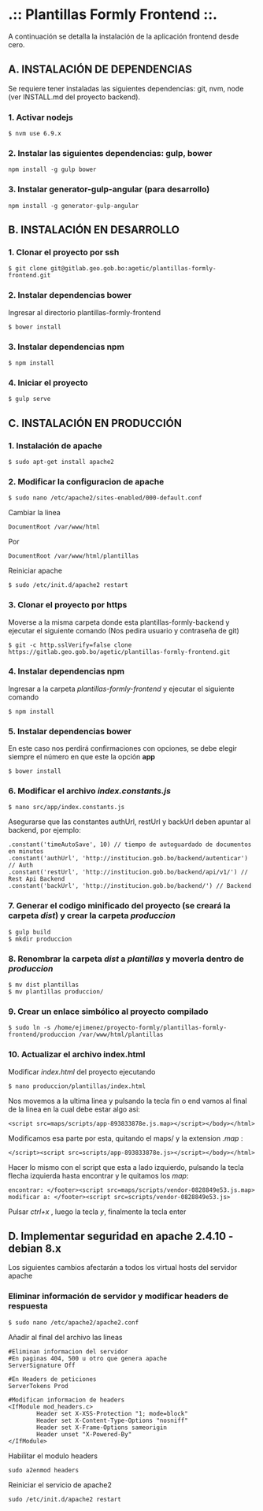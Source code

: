 .:: Plantillas Formly Frontend ::.
=================================================

A continuación se detalla la instalación de la aplicación frontend desde cero.

## A. INSTALACIÓN DE DEPENDENCIAS

Se requiere tener instaladas las siguientes dependencias: git, nvm, node (ver INSTALL.md del proyecto backend).

### 1. Activar nodejs

    $ nvm use 6.9.x

### 2. Instalar las siguientes dependencias: gulp, bower

    npm install -g gulp bower

### 3. Instalar generator-gulp-angular (para desarrollo)

    npm install -g generator-gulp-angular

## B. INSTALACIÓN EN DESARROLLO

### 1. Clonar el proyecto por ssh

    $ git clone git@gitlab.geo.gob.bo:agetic/plantillas-formly-frontend.git

### 2. Instalar dependencias bower

Ingresar al directorio plantillas-formly-frontend

    $ bower install

### 3. Instalar dependencias npm

    $ npm install

### 4. Iniciar el proyecto

    $ gulp serve


## C. INSTALACIÓN EN PRODUCCIÓN

### 1. Instalación de apache

    $ sudo apt-get install apache2

### 2. Modificar la configuracion de apache

    $ sudo nano /etc/apache2/sites-enabled/000-default.conf

Cambiar la linea

    DocumentRoot /var/www/html

Por

    DocumentRoot /var/www/html/plantillas

Reiniciar apache

    $ sudo /etc/init.d/apache2 restart

### 3. Clonar el proyecto por https

Moverse a la misma carpeta donde esta plantillas-formly-backend y ejecutar el siguiente comando (Nos pedira usuario y contraseña de git)

    $ git -c http.sslVerify=false clone https://gitlab.geo.gob.bo/agetic/plantillas-formly-frontend.git

### 4. Instalar dependencias npm

Ingresar a la carpeta _plantillas-formly-frontend_ y ejecutar el siguiente comando

    $ npm install

### 5. Instalar dependencias bower

En este caso nos perdirá confirmaciones con opciones, se debe elegir siempre el número en que este la opción __app__

    $ bower install

### 6. Modificar el archivo _index.constants.js_

    $ nano src/app/index.constants.js

Asegurarse que las constantes authUrl, restUrl y backUrl deben apuntar al backend, por ejemplo:

    .constant('timeAutoSave', 10) // tiempo de autoguardado de documentos en minutos
    .constant('authUrl', 'http://institucion.gob.bo/backend/autenticar') // Auth
    .constant('restUrl', 'http://institucion.gob.bo/backend/api/v1/') // Rest Api Backend
    .constant('backUrl', 'http://institucion.gob.bo/backend/') // Backend

### 7. Generar el codigo minificado del proyecto (se creará la carpeta _dist_) y crear la carpeta _produccion_

    $ gulp build
    $ mkdir produccion

### 8. Renombrar la carpeta _dist_ a _plantillas_ y moverla  dentro de _produccion_

    $ mv dist plantillas
    $ mv plantillas produccion/

### 9. Crear un enlace simbólico al proyecto compilado

    $ sudo ln -s /home/ejimenez/proyecto-formly/plantillas-formly-frontend/produccion /var/www/html/plantillas

### 10. Actualizar el archivo index.html

Modificar _index.html_ del proyecto ejecutando

    $ nano produccion/plantillas/index.html

Nos movemos a la ultima linea y pulsando la tecla fin o end vamos al final de la linea en la cual debe estar algo asi:

    <script src=maps/scripts/app-893833878e.js.map></script></body></html>

Modificamos esa parte por esta, quitando el maps/  y la extension _.map_ :

    </script><script src=scripts/app-893833878e.js></script></body></html>

Hacer lo mismo con el script que esta a lado izquierdo, pulsando la tecla flecha izquierda hasta encontrar y le quitamos los _map_:

    encontrar: </footer><script src=maps/scripts/vendor-0828849e53.js.map>
    modificar a: </footer><script src=scripts/vendor-0828849e53.js>

Pulsar _ctrl+x_ , luego la tecla _y_, finalmente la tecla enter

## D. Implementar seguridad en apache 2.4.10 - debian 8.x

Los siguientes cambios afectarán a todos los virtual hosts del servidor apache

### Eliminar información de servidor y modificar headers de respuesta

    $ sudo nano /etc/apache2/apache2.conf

Añadir al final del archivo las lineas

    #Eliminan informacion del servidor
    #En paginas 404, 500 u otro que genera apache
    ServerSignature Off

    #En Headers de peticiones
    ServerTokens Prod

    #Modifican informacion de headers
    <IfModule mod_headers.c>
            Header set X-XSS-Protection "1; mode=block"
            Header set X-Content-Type-Options "nosniff"
            Header set X-Frame-Options sameorigin
            Header unset "X-Powered-By"
    </IfModule>

Habilitar el modulo headers

    sudo a2enmod headers

Reiniciar el servicio de apache2

    sudo /etc/init.d/apache2 restart
